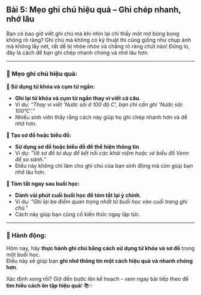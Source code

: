 ## Bài 5: Mẹo ghi chú hiệu quả – Ghi chép nhanh, nhớ lâu

Bạn có bao giờ viết ghi chú mà khi nhìn lại chỉ thấy một mớ bòng bong không rõ ràng? Ghi chú mà không có kỹ thuật thì cũng giống như chụp ảnh mà không lấy nét, rất dễ bị nhòe nhòe và chẳng rõ ràng chút nào! Đừng lo, đây là cách để bạn ghi chép nhanh chóng và nhớ lâu hơn.

---

### 📌 Mẹo ghi chú hiệu quả:

**🔹 Sử dụng từ khóa và cụm từ ngắn:**
- **Ghi lại từ khóa và cụm từ ngắn thay vì viết cả câu**.  
- Ví dụ: *"Thay vì viết 'Nước sôi ở 100 độ C', bạn chỉ cần ghi 'Nước sôi: 100°C'."*  
- Nhiều sinh viên thấy rằng cách này giúp họ ghi chép nhanh hơn và dễ nhớ hơn.

**🔹 Tạo sơ đồ hoặc biểu đồ:**
- **Sử dụng sơ đồ hoặc biểu đồ để thể hiện thông tin**.  
- Ví dụ: *"Vẽ sơ đồ tư duy để kết nối các khái niệm hoặc vẽ biểu đồ Venn để so sánh."*  
- Điều này không chỉ làm cho ghi chú của bạn sinh động mà còn giúp bạn nhớ lâu hơn.

**🔹 Tóm tắt ngay sau buổi học:**
- **Dành vài phút cuối buổi học để tóm tắt lại ý chính**.  
- Ví dụ: *"Ghi lại ba điểm quan trọng nhất từ buổi học vào cuối trang ghi chú."*  
- Cách này giúp bạn củng cố kiến thức ngay lập tức.

---

### 🚀 Hành động:

Hôm nay, hãy **thực hành ghi chú bằng cách sử dụng từ khóa và sơ đồ** trong một buổi học.  
Điều này sẽ giúp bạn **ghi nhớ thông tin một cách hiệu quả và nhanh chóng hơn**.  

Xác định xong rồi? Giờ đến bước lên kế hoạch – xem ngay bài tiếp theo để **tìm hiểu cách ôn tập hiệu quả**! 📚✨